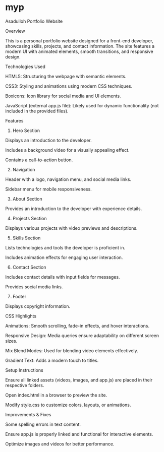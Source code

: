# myp
Asadulloh Portfolio Website

Overview

This is a personal portfolio website designed for a front-end developer, showcasing skills, projects, and contact information. The site features a modern UI with animated elements, smooth transitions, and responsive design.

Technologies Used

HTML5: Structuring the webpage with semantic elements.

CSS3: Styling and animations using modern CSS techniques.

Boxicons: Icon library for social media and UI elements.

JavaScript (external app.js file): Likely used for dynamic functionality (not included in the provided files).

Features

1. Hero Section

Displays an introduction to the developer.

Includes a background video for a visually appealing effect.

Contains a call-to-action button.

2. Navigation

Header with a logo, navigation menu, and social media links.

Sidebar menu for mobile responsiveness.

3. About Section

Provides an introduction to the developer with experience details.

4. Projects Section

Displays various projects with video previews and descriptions.

5. Skills Section

Lists technologies and tools the developer is proficient in.

Includes animation effects for engaging user interaction.

6. Contact Section

Includes contact details with input fields for messages.

Provides social media links.

7. Footer

Displays copyright information.

CSS Highlights

Animations: Smooth scrolling, fade-in effects, and hover interactions.

Responsive Design: Media queries ensure adaptability on different screen sizes.

Mix Blend Modes: Used for blending video elements effectively.

Gradient Text: Adds a modern touch to titles.

Setup Instructions

Ensure all linked assets (videos, images, and app.js) are placed in their respective folders.

Open index.html in a browser to preview the site.

Modify style.css to customize colors, layouts, or animations.

Improvements & Fixes

Some spelling errors in text content.

Ensure app.js is properly linked and functional for interactive elements.

Optimize images and videos for better performance.